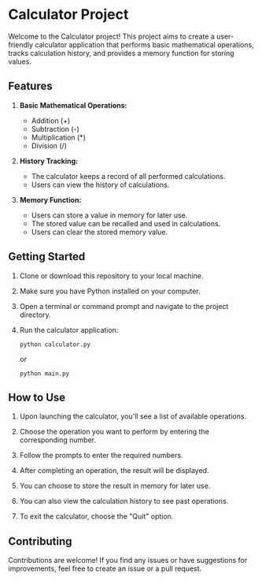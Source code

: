 
# Calculator Project

Welcome to the Calculator project! This project aims to create a user-friendly calculator application that performs basic mathematical operations, tracks calculation history, and provides a memory function for storing values.

## Features

1. **Basic Mathematical Operations:**
   - Addition (+)
   - Subtraction (-)
   - Multiplication (*)
   - Division (/)

2. **History Tracking:**
   - The calculator keeps a record of all performed calculations.
   - Users can view the history of calculations.

3. **Memory Function:**
   - Users can store a value in memory for later use.
   - The stored value can be recalled and used in calculations.
   - Users can clear the stored memory value.

## Getting Started

1. Clone or download this repository to your local machine.

2. Make sure you have Python installed on your computer.

3. Open a terminal or command prompt and navigate to the project directory.

4. Run the calculator application:
   ```
   python calculator.py 
   ```
   or 
   ```
   python main.py
   ```

## How to Use

1. Upon launching the calculator, you'll see a list of available operations.

2. Choose the operation you want to perform by entering the corresponding number.

3. Follow the prompts to enter the required numbers.

4. After completing an operation, the result will be displayed.

5. You can choose to store the result in memory for later use.

6. You can also view the calculation history to see past operations.

7. To exit the calculator, choose the "Quit" option.

## Contributing

Contributions are welcome! If you find any issues or have suggestions for improvements, feel free to create an issue or a pull request.


